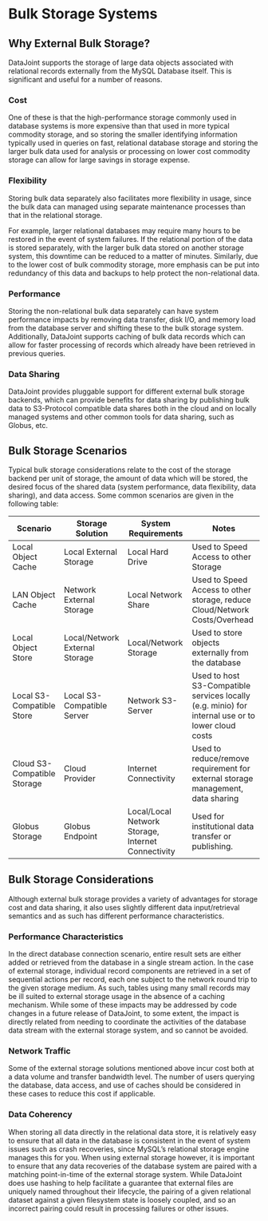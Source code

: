 # Bulk Storage Systems

## Why External Bulk Storage?

DataJoint supports the storage of large data objects associated with
relational records externally from the MySQL Database itself. This is
significant and useful for a number of reasons.

### Cost

One of these is that the high-performance storage commonly used in
database systems is more expensive than that used in more typical
commodity storage, and so storing the smaller identifying information
typically used in queries on fast, relational database storage and
storing the larger bulk data used for analysis or processing on lower
cost commodity storage can allow for large savings in storage expense.

### Flexibility

Storing bulk data separately also facilitates more flexibility in
usage, since the bulk data can managed using separate maintenance
processes than that in the relational storage.

For example, larger relational databases may require many hours to be
restored in the event of system failures. If the relational portion of
the data is stored separately, with the larger bulk data stored on
another storage system, this downtime can be reduced to a matter of
minutes. Similarly, due to the lower cost of bulk commodity storage,
more emphasis can be put into redundancy of this data and backups to
help protect the non-relational data.

### Performance

Storing the non-relational bulk data separately can have system
performance impacts by removing data transfer, disk I/O, and memory
load from the database server and shifting these to the bulk storage
system. Additionally, DataJoint supports caching of bulk data records
which can allow for faster processing of records which already have
been retrieved in previous queries.

### Data Sharing

DataJoint provides pluggable support for different external bulk
storage backends, which can provide benefits for data sharing by
publishing bulk data to S3-Protocol compatible data shares both in the
cloud and on locally managed systems and other common tools for data
sharing, such as Globus, etc.

## Bulk Storage Scenarios

Typical bulk storage considerations relate to the cost of the storage
backend per unit of storage, the amount of data which will be stored,
the desired focus of the shared data (system performance, data
flexibility, data sharing), and data access. Some common scenarios are
given in the following table:

| Scenario | Storage Solution | System Requirements | Notes |
| -- | -- | -- | -- |
| Local Object Cache | Local External Storage | Local Hard Drive | Used to Speed Access to other Storage |
| LAN Object Cache | Network External Storage | Local Network Share | Used to Speed Access to other storage, reduce Cloud/Network Costs/Overhead |
| Local Object Store | Local/Network External Storage | Local/Network Storage | Used to store objects externally from the database |
| Local S3-Compatible Store | Local S3-Compatible Server | Network S3-Server | Used to host S3-Compatible services locally (e.g. minio) for internal use or to lower cloud costs |
| Cloud S3-Compatible Storage | Cloud Provider | Internet Connectivity | Used to reduce/remove requirement for external storage management, data sharing |
| Globus Storage | Globus Endpoint | Local/Local Network Storage, Internet Connectivity | Used for institutional data transfer or publishing. |

## Bulk Storage Considerations

Although external bulk storage provides a variety of advantages for
storage cost and data sharing, it also uses slightly different data
input/retrieval semantics and as such has different performance
characteristics.

### Performance Characteristics

In the direct database connection scenario, entire result sets are
either added or retrieved from the database in a single stream
action. In the case of external storage, individual record components
are retrieved in a set of sequential actions per record, each one
subject to the network round trip to the given storage medium. As
such, tables using many small records may be ill suited to external
storage usage in the absence of a caching mechanism. While some of
these impacts may be addressed by code changes in a future release of
DataJoint, to some extent, the impact is directly related from needing
to coordinate the activities of the database data stream with the
external storage system, and so cannot be avoided.

### Network Traffic

Some of the external storage solutions mentioned above incur cost both
at a data volume and transfer bandwidth level. The number of users
querying the database, data access, and use of caches should be
considered in these cases to reduce this cost if applicable.

### Data Coherency

When storing all data directly in the relational data store, it is
relatively easy to ensure that all data in the database is consistent
in the event of system issues such as crash recoveries, since MySQL’s
relational storage engine manages this for you. When using external
storage however, it is important to ensure that any data recoveries of
the database system are paired with a matching point-in-time of the
external storage system. While DataJoint does use hashing to help
facilitate a guarantee that external files are uniquely named
throughout their lifecycle, the pairing of a given relational dataset
against a given filesystem state is loosely coupled, and so an
incorrect pairing could result in processing failures or other issues.
